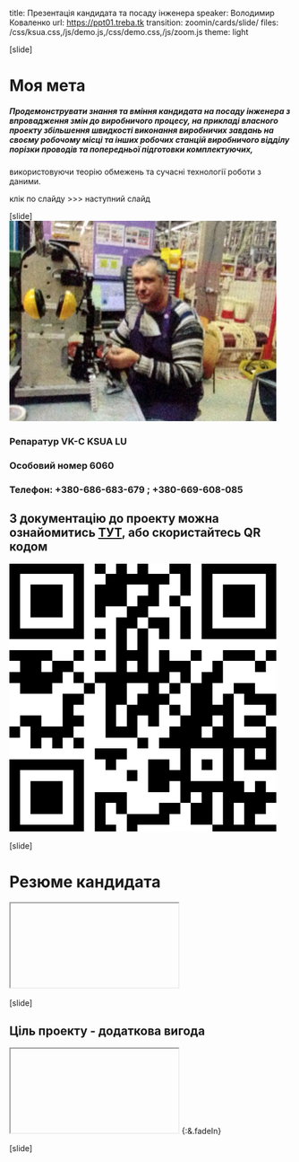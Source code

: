 title: Презентація кандидата та посаду інженера
speaker: Володимир Коваленко
url: https://ppt01.treba.tk
transition: zoomin/cards/slide/
files: /css/ksua.css,/js/demo.js,/css/demo.css,/js/zoom.js
theme: light



[slide]
# Моя мета
##### Продемонструвати знання та вміння кандидата на посаду інженера з впровадження змін до виробничого процесу, на прикладі власного проекту збільшення швидкості виконання виробничих завдань на своєму робочому місці та інших робочих станцій виробничого відділу порізки проводів та попередньої підготовки комплектуючих, 
використовуючи теорію обмежень та сучасні технології роботи з даними.


 <span class="label label-info"> клік по слайду >>> наступний слайд </span>


[slide]
[![](/img/ya.png)](http://toc.treba.tk:81/pro.html)
### Репаратур VK-C KSUA LU
### Особовий номер 6060
### Телефон: +380-686-683-679 ; +380-669-608-085

## З документацію до проекту можна ознайомитись [ТУТ](http://toc.treba.tk:81), або скористайтесь QR кодом
![](/qr.png)


[slide]
# Резюме кандидата
<iframe data-src="http://toc.treba.tk:81/pro.html" src="about:blank;"></iframe>

[slide]

 Ціль проекту - додаткова вигода
----

 <iframe data-src="http://toc.treba.tk:81/" src="about:blank;"></iframe>  {:&.fadeIn}



[slide]
##
